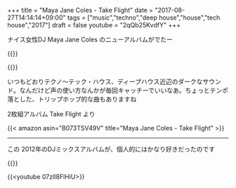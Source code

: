 +++
title = "Maya Jane Coles - Take Flight"
date = "2017-08-27T14:14:14+09:00"
tags = ["music","techno","deep house","house","tech house","2017"]
draft = false
youtube = "2qQb25KvdfY"
+++

ナイス女性DJ Maya Jane Coles のニューアルバムがでたー

{{<youtube src="WHXYrptiB1A" title="Maya Jane Coles - A Chemical Affair feat. Wendy Rae Fowler" >}}

{{<youtube src="2qQb25KvdfY" title="Maya Jane Coles - Weak" >}}

いつもどおりテクノ〜テック・ハウス、ディープハウス近辺のダークなサウンド。なんだけど声の使い方なんかが毎回キャッチーでいいなあ。ちょっとテンポ落とした、トリップホップ的な曲もありますね

2枚組アルバム Take Flight より

{{< amazon asin="B073TSV49V" title="Maya Jane Coles - Take Flight" >}}

---

この 2012年のDJミックスアルバムが、個人的にはかなり好きだったのです

{{<amazon asin="B0076VAMQI" title="Maya Jane Coles - DJ Kicks" >}}

{{<youtube 07zlI8FlHiU>}}
